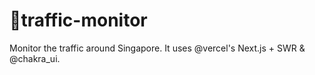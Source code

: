 # 🚦traffic-monitor

Monitor the traffic around Singapore. It uses @vercel's Next.js + SWR & @chakra_ui.
